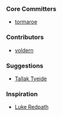 ### Core Committers
* [tormaroe](https://github.com/tormaroe)

### Contributors
* [voldern](https://github.com/voldern)

### Suggestions
* [Tallak Tveide](https://github.com/tallakt)

### Inspiration
* [Luke Redpath](https://github.com/lukeredpath)
